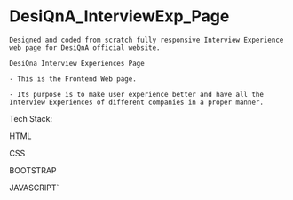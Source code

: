# DesiQnA_InterviewExp_Page

`Designed and coded from scratch fully responsive Interview Experience web page for DesiQnA official website.`
 
`DesiQna Interview Experiences Page`

  `- This is the Frontend Web page.`
  
  `- Its purpose is to make user experience better and have all the Interview Experiences of different companies in a proper manner.`

Tech Stack:

HTML

CSS

BOOTSTRAP

JAVASCRIPT`
